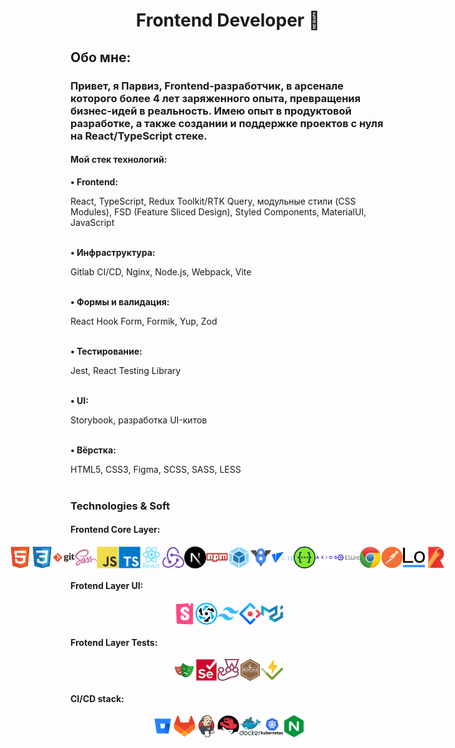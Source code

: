 <h1 align="center">Frontend Developer 👋</h1> 

<h2>Обо мне:</h2>

<h3>Привет, я Парвиз, Frontend-разработчик, в арсенале которого более 4 лет заряженного опыта, превращения бизнес-идей в реальность. Имею опыт в продуктовой разработке, а также создании и поддержке проектов с нуля на React/TypeScript стеке.</h3>
 
<h4>Мой стек технологий:</h4>
 <p style="font-weight: bold"></p>
<div><p style="font-weight: bold">• Frontend:</p> React, TypeScript, Redux Toolkit/RTK Query, модульные стили (CSS Modules), FSD (Feature Sliced Design), Styled Components, MaterialUI, JavaScript</div>
 <br/>
<div> <p style="font-weight: bold">• Инфраструктура:</p> Gitlab CI/CD, Nginx, Node.js, Webpack, Vite</div>
 <br/>
<div> <p style="font-weight: bold">• Формы и валидация:</p> React Hook Form, Formik, Yup, Zod</div>
 <br/>
<div> <p style="font-weight: bold">• Тестирование:</p> Jest, React Testing Library</div>
  <br/>
<div> <p style="font-weight: bold">• UI:</p> Storybook, разработка UI-китов</div>
  <br/>
<div> <p style="font-weight: bold">• Вёрстка:</p> HTML5, CSS3, Figma, SCSS, SASS, LESS</div>
  <br/>
  
<h3>Technologies & Soft</h3>

<h4>Frontend Core Layer:</h4>

<div style="display: flex; justify-content: center; align-items: center">
  <img src='https://github.com/devicons/devicon/blob/master/icons/html5/html5-original.svg' style="width: 35px; height: 35px;"/>
  <img src='https://github.com/devicons/devicon/blob/master/icons/css3/css3-original.svg' style="width: 35px; height: 35px;"/>
  <img src='https://github.com/devicons/devicon/blob/master/icons/git/git-original-wordmark.svg' style="width: 35px; height: 35px;"/>
  <img src='https://github.com/devicons/devicon/blob/master/icons/sass/sass-original.svg' style="width: 35px; height: 35px;"/>
  <img src='https://github.com/devicons/devicon/blob/master/icons/javascript/javascript-original.svg' style="width: 35px; height: 35px;"/>
  <img src='https://github.com/devicons/devicon/blob/master/icons/typescript/typescript-original.svg' style="width: 35px; height: 35px;"/>
  <img src='https://github.com/devicons/devicon/blob/master/icons/react/react-original-wordmark.svg' style="width: 35px; height: 35px;"/>
  <img src='https://github.com/devicons/devicon/blob/master/icons/redux/redux-original.svg' style="width: 35px; height: 35px;"/>
  <img src='https://github.com/devicons/devicon/blob/master/icons/nextjs/nextjs-original.svg' style="width: 35px; height: 35px;"/>
  <img src='https://github.com/devicons/devicon/blob/master/icons/npm/npm-original-wordmark.svg' style="width: 35px; height: 35px;"/>
  <img src='https://github.com/devicons/devicon/blob/master/icons/webpack/webpack-original.svg' style="width: 35px; height: 35px;"/>
  <img src='https://github.com/devicons/devicon/blob/master/icons/v8/v8-original.svg' style="width: 35px; height: 35px;"/>
  <img src='https://github.com/devicons/devicon/blob/master/icons/vite/vite-original-wordmark.svg' style="width: 35px; height: 35px;"/>
  <img src='https://github.com/devicons/devicon/blob/master/icons/swagger/swagger-original.svg' style="width: 35px; height: 35px;"/>
  <img src='https://github.com/devicons/devicon/blob/master/icons/axios/axios-plain-wordmark.svg' style="width: 35px; height: 35px;"/>
  <img src='https://github.com/devicons/devicon/blob/master/icons/eslint/eslint-original-wordmark.svg' style="width: 35px; height: 35px;"/>
  <img src='https://github.com/devicons/devicon/blob/master/icons/chrome/chrome-original.svg' style="width: 35px; height: 35px;"/>
  <img src='https://github.com/devicons/devicon/blob/master/icons/postman/postman-original.svg' style="width: 35px; height: 35px;"/>
  <img src='https://github.com/devicons/devicon/blob/master/icons/lodash/lodash-original.svg' style="width: 35px; height: 35px;"/>
  <img src='https://github.com/devicons/devicon/blob/master/icons/rollup/rollup-original.svg' style="width: 35px; height: 35px;"/>
</div>

<h4>Frotend Layer UI:</h4>

<div style="display: flex; justify-content: center; align-items: center">
  <img src='https://github.com/devicons/devicon/blob/master/icons/storybook/storybook-original.svg' style="width: 35px; height: 35px;"/>
  <img src='https://github.com/devicons/devicon/blob/master/icons/quasar/quasar-original.svg' style="width: 35px; height: 35px;"/>
  <img src='https://github.com/devicons/devicon/blob/master/icons/tailwindcss/tailwindcss-original.svg' style="width: 35px; height: 35px;"/>
  <img src='https://github.com/devicons/devicon/blob/master/icons/antdesign/antdesign-original.svg' style="width: 35px; height: 35px;"/>
  <img src='https://github.com/devicons/devicon/blob/master/icons/materialui/materialui-original.svg' style="width: 35px; height: 35px;"/>
</div>

<h4>Frotend Layer Tests:</h4>

<div style="display: flex; justify-content: center; align-items: center">
  <img src='https://github.com/devicons/devicon/blob/master/icons/playwright/playwright-original.svg' style="width: 35px; height: 35px;"/>
  <img src='https://github.com/devicons/devicon/blob/master/icons/selenium/selenium-original.svg' style="width: 35px; height: 35px;"/>
  <img src='https://github.com/devicons/devicon/blob/master/icons/jest/jest-plain.svg' style="width: 35px; height: 35px;"/>
  <img src='https://github.com/devicons/devicon/blob/master/icons/mocha/mocha-plain.svg' style="width: 35px; height: 35px;"/>
  <img src='https://github.com/devicons/devicon/blob/master/icons/vitest/vitest-original.svg' style="width: 35px; height: 35px;"/>
</div>

<h4>CI/CD stack:</h4>
<div style="display: flex; justify-content: center; align-items: center">
  <img src='https://github.com/devicons/devicon/blob/master/icons/bitbucket/bitbucket-original.svg' style="width: 35px; height: 35px;"/>
  <img src='https://github.com/devicons/devicon/blob/master/icons/gitlab/gitlab-original.svg' style="width: 35px; height: 35px;"/>
  <img src='https://github.com/devicons/devicon/blob/master/icons/jenkins/jenkins-original.svg' style="width: 35px; height: 35px;"/>
  <img src='https://github.com/devicons/devicon/blob/master/icons/redhat/redhat-original.svg' style="width: 35px; height: 35px;"/>
  <img src='https://github.com/devicons/devicon/blob/master/icons/docker/docker-original-wordmark.svg' style="width: 35px; height: 35px;"/>
  <img src='https://github.com/devicons/devicon/blob/master/icons/kubernetes/kubernetes-original-wordmark.svg' style="width: 35px; height: 35px;"/>
  <img src='https://github.com/devicons/devicon/blob/master/icons/nginx/nginx-original.svg' style="width: 35px; height: 35px;"/>
</div>
